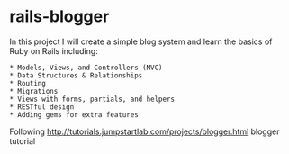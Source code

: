 # rails-blogger
In this project I will create a simple blog system and learn the basics of Ruby on Rails including:

    * Models, Views, and Controllers (MVC)
    * Data Structures & Relationships
    * Routing
    * Migrations
    * Views with forms, partials, and helpers
    * RESTful design
    * Adding gems for extra features

Following http://tutorials.jumpstartlab.com/projects/blogger.html blogger tutorial
